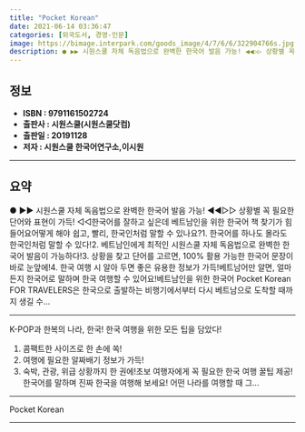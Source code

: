 ```yaml
---
title: "Pocket Korean"
date: 2021-06-14 03:36:47
categories: [외국도서, 경영-인문]
image: https://bimage.interpark.com/goods_image/4/7/6/6/322904766s.jpg
description: ● ▶▶ 시원스쿨 자체 독음법으로 완벽한 한국어 발음 가능! ◀◀▷▷ 상황별 꼭 필요한 단어와 표현이 가득! ◁◁한국어를 잘하고 싶은데 베트남인을 위한 한국어 책 찾기가 힘들어요어떻게 해야 쉽고, 빨리, 한국인처럼 말할 수 있나요?1. 한국어를 하나도 몰라도 한국인처럼 말할 수 있다!
---
```


## **정보**

- **ISBN : 9791161502724**
- **출판사 : 시원스쿨(시원스쿨닷컴)**
- **출판일 : 20191128**
- **저자 : 시원스쿨 한국어연구소,이시원**

------



## **요약**

●  ▶▶ 시원스쿨 자체 독음법으로 완벽한 한국어 발음 가능! ◀◀▷▷ 상황별 꼭 필요한 단어와 표현이 가득! ◁◁한국어를 잘하고 싶은데 베트남인을 위한 한국어 책 찾기가 힘들어요어떻게 해야 쉽고, 빨리, 한국인처럼 말할 수 있나요?1. 한국어를 하나도 몰라도 한국인처럼 말할 수 있다!2. 베트남인에게 최적인 시원스쿨 자체 독음법으로 완벽한 한국어 발음이 가능하다!3. 상황을 찾고 단어를 고르면, 100% 활용 가능한 한국어 문장이 바로 눈앞에!4. 한국 여행 시 알아 두면 좋은 유용한 정보가 가득!베트남어만 알면, 얼마든지 한국어로 말하며 한국 여행할 수 있어요!베트남인을 위한 한국어 Pocket Korean FOR TRAVELERS은 한국으로 출발하는 비행기에서부터 다시 베트남으로 도착할 때까지 생길 수...

------

K-POP과 한복의 나라, 한국!
한국 여행을 위한 모든 팁을 담았다!
1. 콤팩트한 사이즈로 한 손에 쏙!
2. 여행에 필요한 알짜배기 정보가 가득!
3. 숙박, 관광, 위급 상황까지 한 권에!초보 여행자에게 꼭 필요한 한국 여행 꿀팁 제공!
한국어를 말하며 진짜 한국을 여행해 보세요!
어떤 나라를 여행할 때 그... 

------


Pocket Korean 

------


